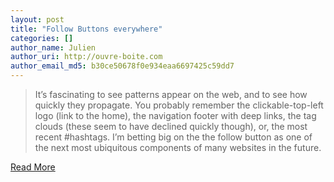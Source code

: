 ```yaml
---
layout: post
title: "Follow Buttons everywhere"
categories: []
author_name: Julien
author_uri: http://ouvre-boite.com
author_email_md5: b30ce50678f0e934eaa6697425c59dd7
---
```


> It’s fascinating to see patterns appear on the web, and to see how quickly they propagate. You probably remember the clickable-top-left logo (link to the home), the navigation footer with deep links, the tag clouds (these seem to have declined quickly though), or, the most recent #hashtags. I’m betting big on the the follow button as one of the next most ubiquitous components of many websites in the future.

[Read More](http://julien.svbtle.com/follow-buttons-everywhere)
